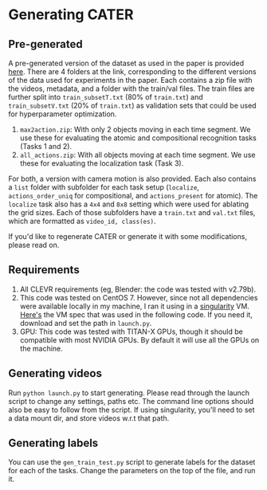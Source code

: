 # Generating CATER


## Pre-generated
A pre-generated version of the dataset as used in the paper is provided [here](https://cmu.box.com/s/w1baekogh29fgu3zg7gr6k446xdalgf2).
There are 4 folders at the link, corresponding to the different versions of the data used for experiments in the paper. Each contains a zip file with the videos, metadata, and a folder with the train/val files. The train files are further split into `train_subsetT.txt` (80% of `train.txt`) and `train_subsetV.txt` (20% of `train.txt`) as validation sets that could be used for hyperparameter optimization.

1. `max2action.zip`: With only 2 objects moving in each time segment. We use these for evaluating the atomic and compositional recognition tasks (Tasks 1 and 2).
2. `all_actions.zip`: With all objects moving at each time segment. We use these for evaluating the localization task (Task 3).

For both, a version with camera motion is also provided. Each also contains a `list` folder with subfolder for each task setup (`localize`, `actions_order_uniq` for compositional, and `actions_present` for atomic). The `localize` task also has a `4x4` and `8x8` setting which were used for ablating the grid sizes. Each of those subfolders have a `train.txt` and `val.txt` files, which are formatted as `video_id, class(es)`.

If you'd like to regenerate CATER or generate it with some modifications, please read on.


## Requirements
1. All CLEVR requirements (eg, Blender: the code was tested with v2.79b).
2. This code was tested on CentOS 7. However, since not all dependencies were available locally in my machine, I ran it using in a [singularity](https://sylabs.io/docs/) VM. [Here's](https://cmu.box.com/s/krg7ehliaidruxjk21nfxsa0gge2uf2o) the VM spec that was used in the following code. If you need it, download and set the path in `launch.py`.
3. GPU: This code was tested with TITAN-X GPUs, though it should be compatible with most NVIDIA GPUs. By default it will use all the GPUs on the machine.


## Generating videos

Run `python launch.py` to start generating. Please read through the launch script to change any settings, paths etc. The command line options should also be easy to follow from the script. If using singularity, you'll need to set a data mount dir, and store videos w.r.t that path.

## Generating labels

You can use the `gen_train_test.py` script to generate labels for the dataset for each of the tasks. Change the parameters on the top of the file, and run it.

